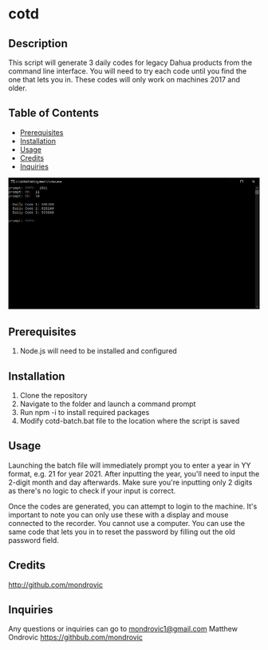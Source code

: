 # cotd

## Description

This script will generate 3 daily codes for legacy Dahua products from the command line interface. You will need to try each code until you find the one that lets you in. These codes will only work on machines 2017 and older.

## Table of Contents

- [Prerequisites](#prerequisites)
- [Installation](#installation)
- [Usage](#usage)
- [Credits](#credits)
- [Inquiries](#inquiries)

![image](./readme.jpg)

## Prerequisites

1. Node.js will need to be installed and configured

## Installation

1. Clone the repository
2. Navigate to the folder and launch a command prompt
3. Run npm -i to install required packages
4. Modify cotd-batch.bat file to the location where the script is saved

## Usage

Launching the batch file will immediately prompt you to enter a year in YY format, e.g. 21 for year 2021. After inputting the year, you'll need to input the 2-digit month and day afterwards. Make sure you're inputting only 2 digits as there's no logic to check if your input is correct.

Once the codes are generated, you can attempt to login to the machine. It's important to note you can only use these with a display and mouse connected to the recorder. You cannot use a computer. You can use the same code that lets you in to reset the password by filling out the old password field.

## Credits

http://github.com/mondrovic

## Inquiries

Any questions or inquiries can go to mondrovic1@gmail.com
Matthew Ondrovic
https://githbub.com/mondrovic
